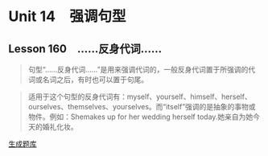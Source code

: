 ﻿ # Unit 14　强调句型
 ## Lesson 160　……反身代词……
 
> 句型“……反身代词……”是用来强调代词的，一般反身代词置于所强调的代词或名词之后，有时也可以置于句尾。

> 适用于这个句型的反身代词有：myself、yourself、himself、herself、ourselves、themselves、yourselves。而“itself”强调的是抽象的事物或物件。例如：Shemakes up for her wedding herself today.她亲自为她今天的婚礼化妆。


 [生成题库](./sentence/f160.json)